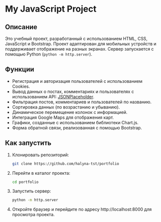 # My JavaScript Project

## Описание
Это учебный проект, разработанный с использованием HTML, CSS, JavaScript и Bootstrap. Проект адаптирован для мобильных устройств и поддерживает отображение на разных экранах. Сервер запускается с помощью Python (`python -m http.server`).

## Функции
- Регистрация и авторизация пользователей с использованием Cookies.
- Вывод данных о постах, комментариях и пользователях с использованием API: [JSONPlaceholder](https://jsonplaceholder.typicode.com).
- Фильтрация постов, комментариев и пользователей по названию.
- Сортировка данных (по возрастанию и убыванию).
- Динамическое перемещение колонок с информацией.
- Интеграция Google Maps для отображения карт.
- Графики, созданные с использованием библиотеки Chart.js.
- Форма обратной связи, реализованная с помощью Bootstrap.

## Как запустить
1. Клонировать репозиторий:
   ```bash
   git clone https://github.com/halyna-tst/portfolio

2. Перейти в каталог проекта:
   ```bash
   cd portfolio

3. Запустить сервер:
   ```bash
   python -m http.server

4. Откройте браузер и перейдите по адресу http://localhost:8000 для просмотра проекта.
